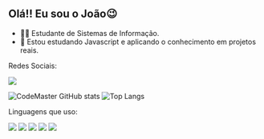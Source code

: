 ## Olá!! Eu sou o João😉

- 🧑‍🎓 Estudante de Sistemas de Informação.
- 🌱  Estou estudando Javascript e aplicando o conhecimento em projetos reais.
  
Redes Sociais:

<img src="https://img.shields.io/badge/LinkedIn-0077B5?style=for-the-badge&logo=linkedin&logoColor=white&https://www.linkedin.com/in/jo%C3%A3o-victor-8b009b273/">



  ![CodeMaster GitHub stats](https://github-readme-stats.vercel.app/api?username=JVCodeMaster&show_icons=true&theme=radical)   ![Top Langs](https://github-readme-stats.vercel.app/api/top-langs/?username=JVCodeMaster&layout=compact&icons=true&theme=radical)

  Linguagens que uso:

  <img src="https://img.shields.io/badge/JavaScript-F7DF1E?style=for-the-badge&logo=javascript&logoColor=black">     <img src="https://img.shields.io/badge/Node.js-43853D?style=for-the-badge&logo=node.js&logoColor=white">    <img src="https://img.shields.io/badge/HTML5-E34F26?style=for-the-badge&logo=html5&logoColor=white">   <img src="https://img.shields.io/badge/React_Native-20232A?style=for-the-badge&logo=react&logoColor=61DAFB">   <img src="https://img.shields.io/badge/Python-14354C?style=for-the-badge&logo=python&logoColor=white">
